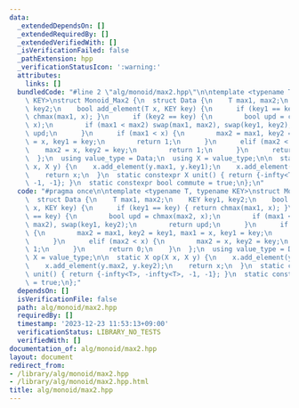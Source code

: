```yaml
---
data:
  _extendedDependsOn: []
  _extendedRequiredBy: []
  _extendedVerifiedWith: []
  _isVerificationFailed: false
  _pathExtension: hpp
  _verificationStatusIcon: ':warning:'
  attributes:
    links: []
  bundledCode: "#line 2 \"alg/monoid/max2.hpp\"\n\ntemplate <typename T, typename\
    \ KEY>\nstruct Monoid_Max2 {\n  struct Data {\n    T max1, max2;\n    KEY key1,\
    \ key2;\n    bool add_element(T x, KEY key) {\n      if (key1 == key) { return\
    \ chmax(max1, x); }\n      if (key2 == key) {\n        bool upd = chmax(max2,\
    \ x);\n        if (max1 < max2) swap(max1, max2), swap(key1, key2);\n        return\
    \ upd;\n      }\n      if (max1 < x) {\n        max2 = max1, key2 = key1, max1\
    \ = x, key1 = key;\n        return 1;\n      }\n      elif (max2 < x) {\n    \
    \    max2 = x, key2 = key;\n        return 1;\n      }\n      return 0;\n    }\n\
    \  };\n  using value_type = Data;\n  using X = value_type;\n\n  static X op(X\
    \ x, X y) {\n    x.add_element(y.max1, y.key1);\n    x.add_element(y.max2, y.key2);\n\
    \    return x;\n  }\n  static constexpr X unit() { return {-infty<T>, -infty<T>,\
    \ -1, -1}; }\n  static constexpr bool commute = true;\n};\n"
  code: "#pragma once\n\ntemplate <typename T, typename KEY>\nstruct Monoid_Max2 {\n\
    \  struct Data {\n    T max1, max2;\n    KEY key1, key2;\n    bool add_element(T\
    \ x, KEY key) {\n      if (key1 == key) { return chmax(max1, x); }\n      if (key2\
    \ == key) {\n        bool upd = chmax(max2, x);\n        if (max1 < max2) swap(max1,\
    \ max2), swap(key1, key2);\n        return upd;\n      }\n      if (max1 < x)\
    \ {\n        max2 = max1, key2 = key1, max1 = x, key1 = key;\n        return 1;\n\
    \      }\n      elif (max2 < x) {\n        max2 = x, key2 = key;\n        return\
    \ 1;\n      }\n      return 0;\n    }\n  };\n  using value_type = Data;\n  using\
    \ X = value_type;\n\n  static X op(X x, X y) {\n    x.add_element(y.max1, y.key1);\n\
    \    x.add_element(y.max2, y.key2);\n    return x;\n  }\n  static constexpr X\
    \ unit() { return {-infty<T>, -infty<T>, -1, -1}; }\n  static constexpr bool commute\
    \ = true;\n};"
  dependsOn: []
  isVerificationFile: false
  path: alg/monoid/max2.hpp
  requiredBy: []
  timestamp: '2023-12-23 11:53:13+09:00'
  verificationStatus: LIBRARY_NO_TESTS
  verifiedWith: []
documentation_of: alg/monoid/max2.hpp
layout: document
redirect_from:
- /library/alg/monoid/max2.hpp
- /library/alg/monoid/max2.hpp.html
title: alg/monoid/max2.hpp
---
```

